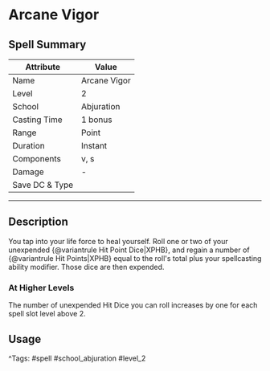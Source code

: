 # Arcane Vigor

## Spell Summary

| Attribute        | Value                  |
|------------------|------------------------|
| Name             | Arcane Vigor                 |
| Level            | 2                |
| School           | Abjuration          |
| Casting Time     | 1 bonus              |
| Range            | Point            |
| Duration         | Instant             |
| Components       | v, s             |
| Damage           | -               |
| Save DC & Type   |              |

---

## Description

You tap into your life force to heal yourself. Roll one or two of your unexpended {@variantrule Hit Point Dice|XPHB}, and regain a number of {@variantrule Hit Points|XPHB} equal to the roll's total plus your spellcasting ability modifier. Those dice are then expended.

### At Higher Levels
The number of unexpended Hit Dice you can roll increases by one for each spell slot level above 2.

## Usage


^Tags: #spell #school_abjuration #level_2